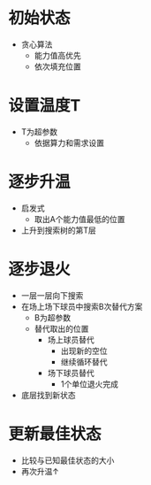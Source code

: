 # 初始状态

- 贪心算法
	- 能力值高优先
	- 依次填充位置

# 设置温度T

- T为超参数
	- 依据算力和需求设置

# 逐步升温

- 启发式
	- 取出A个能力值最低的位置
- 上升到搜索树的第T层

# 逐步退火

- 一层一层向下搜索
- 在场上场下球员中搜索B次替代方案
	- B为超参数
	- 替代取出的位置
		- 场上球员替代
			- 出现新的空位
			- 继续循环替代
		- 场下球员替代
			- 1个单位退火完成
- 底层找到新状态

# 更新最佳状态

- 比较与已知最佳状态的大小
- 再次升温↑

